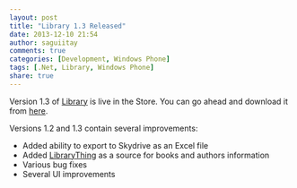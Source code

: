 ```yaml
---
layout: post
title: "Library 1.3 Released"
date: 2013-12-10 21:54
author: saguiitay
comments: true
categories: [Development, Windows Phone]
tags: [.Net, Library, Windows Phone]
share: true
---
```

Version 1.3 of [Library]({{site.url}}/windows-phone/library/) is live in the Store. You can go ahead and download it
from [here](http://www.windowsphone.com/s?appid=01f350f2-01d1-4210-a83b-9874b71e9496).

Versions 1.2 and 1.3 contain several improvements:

- Added ability to export to Skydrive as an Excel file
- Added [LibraryThing](http://www.librarything.com/) as a source for books and authors information
- Various bug fixes
- Several UI improvements


